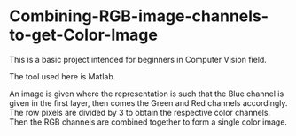 # Combining-RGB-image-channels-to-get-Color-Image
This is a basic project intended for beginners in Computer Vision field.


The tool used here is Matlab.


An image is given where the representation is such that the Blue channel is given in the first layer, then comes the Green and Red channels accordingly.
The row pixels are divided by 3 to obtain the respective color channels. Then the RGB channels are combined together to form a single color image.
